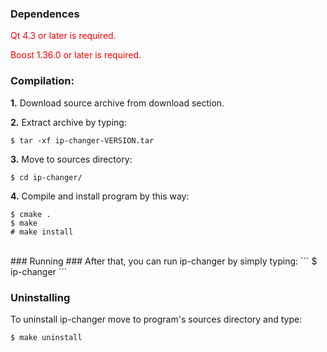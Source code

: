 ### Dependences ###
<font color='red'>Qt 4.3 or later is required.</font>

<font color='red'>Boost 1.36.0 or later is required.</font>
<br />

### Compilation: ###
**1.** Download source archive from download section.

**2.** Extract archive by typing:
```
$ tar -xf ip-changer-VERSION.tar
```
**3.** Move to sources directory:
```
$ cd ip-changer/
```
**4.** Compile and install program by this way:
```
$ cmake .
$ make
# make install
```

<br />
### Running ###
After that, you can run ip-changer by simply typing:
```
$ ip-changer
```

### Uninstalling ###
To uninstall ip-changer move to program's sources directory and type:
```
$ make uninstall
```